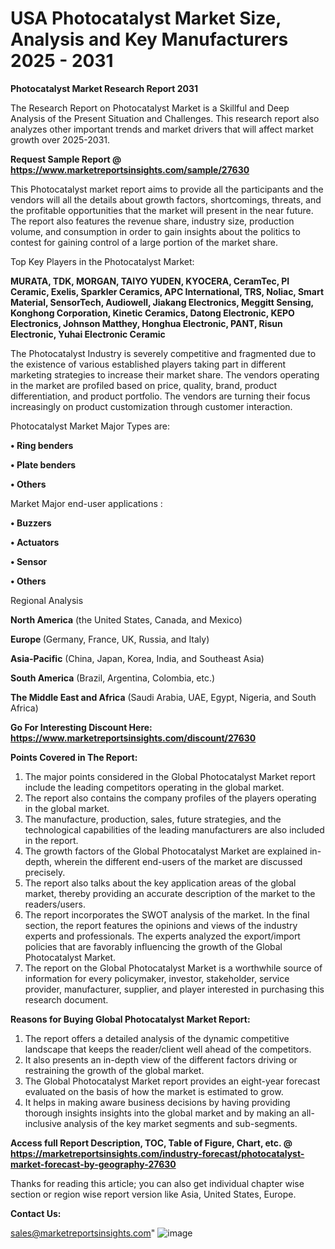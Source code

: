 # USA Photocatalyst Market Size, Analysis and Key Manufacturers 2025 - 2031

<strong>Photocatalyst Market Research Report 2031</strong>

The Research Report on Photocatalyst Market is a Skillful and Deep Analysis of the Present Situation and Challenges. This research report also analyzes other important trends and market drivers that will affect market growth over 2025-2031.

<strong>Request Sample Report @ <a href=https://www.marketreportsinsights.com/sample/27630>https://www.marketreportsinsights.com/sample/27630</a></strong>

This Photocatalyst market report aims to provide all the participants and the vendors will all the details about growth factors, shortcomings, threats, and the profitable opportunities that the market will present in the near future. The report also features the revenue share, industry size, production volume, and consumption in order to gain insights about the politics to contest for gaining control of a large portion of the market share.

Top Key Players in the Photocatalyst Market:

<strong>MURATA, TDK, MORGAN, TAIYO YUDEN, KYOCERA, CeramTec, PI Ceramic, Exelis, Sparkler Ceramics, APC International, TRS, Noliac, Smart Material, SensorTech, Audiowell, Jiakang Electronics, Meggitt Sensing, Konghong Corporation, Kinetic Ceramics, Datong Electronic, KEPO Electronics, Johnson Matthey, Honghua Electronic, PANT, Risun Electronic, Yuhai Electronic Ceramic</strong>

The Photocatalyst Industry is severely competitive and fragmented due to the existence of various established players taking part in different marketing strategies to increase their market share. The vendors operating in the market are profiled based on price, quality, brand, product differentiation, and product portfolio. The vendors are turning their focus increasingly on product customization through customer interaction.

Photocatalyst Market Major Types are:

<strong>• Ring benders

• Plate benders

• Others</strong>

Market Major end-user applications :

<strong>• Buzzers

• Actuators

• Sensor

• Others</strong>

Regional Analysis

</u><strong><b>North America</b></strong> (the United States, Canada, and Mexico)

<strong><b>Europe </b></strong>(Germany, France, UK, Russia, and Italy)

<strong><b>Asia-Pacific</b></strong> (China, Japan, Korea, India, and Southeast Asia)

<strong><b>South America</b></strong> (Brazil, Argentina, Colombia, etc.)

<strong><b>The Middle East and Africa</b></strong> (Saudi Arabia, UAE, Egypt, Nigeria, and South Africa)

<strong>Go For Interesting Discount Here: <a href=https://www.marketreportsinsights.com/discount/27630>https://www.marketreportsinsights.com/discount/27630</a></strong>

<strong>Points Covered in The Report:</strong>
<ol>
  <li>The major points considered in the Global Photocatalyst Market report include the leading competitors operating in the global market.</li>
  <li>The report also contains the company profiles of the players operating in the global market.</li>
  <li>The manufacture, production, sales, future strategies, and the technological capabilities of the leading manufacturers are also included in the report.</li>
  <li>The growth factors of the Global Photocatalyst Market are explained in-depth, wherein the different end-users of the market are discussed precisely.</li>
  <li>The report also talks about the key application areas of the global market, thereby providing an accurate description of the market to the readers/users.</li>
  <li>The report incorporates the SWOT analysis of the market. In the final section, the report features the opinions and views of the industry experts and professionals. The experts analyzed the export/import policies that are favorably influencing the growth of the Global Photocatalyst Market.</li>
  <li>The report on the Global Photocatalyst Market is a worthwhile source of information for every policymaker, investor, stakeholder, service provider, manufacturer, supplier, and player interested in purchasing this research document.</li>
</ol>
<strong>Reasons for Buying Global Photocatalyst Market Report:</strong>

<ol>
  <li>The report offers a detailed analysis of the dynamic competitive landscape that keeps the reader/client well ahead of the competitors.</li>
  <li>It also presents an in-depth view of the different factors driving or restraining the growth of the global market.</li>
  <li>The Global Photocatalyst Market report provides an eight-year forecast evaluated on the basis of how the market is estimated to grow.</li>
  <li>It helps in making aware business decisions by having providing thorough insights insights into the global market and by making an all-inclusive analysis of the key market segments and sub-segments.</li>
</ol>
<strong>Access full Report Description, TOC, Table of Figure, Chart, etc. @ <a href=https://marketreportsinsights.com/industry-forecast/photocatalyst-market-forecast-by-geography-27630>https://marketreportsinsights.com/industry-forecast/photocatalyst-market-forecast-by-geography-27630</a></strong>


Thanks for reading this article; you can also get individual chapter wise section or region wise report version like Asia, United States, Europe.

<strong>Contact Us:</strong>

sales@marketreportsinsights.com"
![image](https://github.com/user-attachments/assets/7371d519-41b4-4b34-819d-0954eb96d08e)
